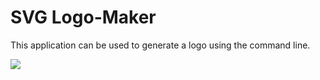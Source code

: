 # SVG Logo-Maker 

This application can be used to generate a logo using the command line. 

<img src="Screenshot%202023-04-04%20at%206.26.25%20PM.png)">